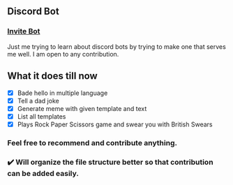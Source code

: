 ## Discord Bot
### [Invite Bot](https://discord.com/api/oauth2/authorize?client_id=781186803835207710&permissions=8&scope=bot)  
Just me trying to learn about discord bots by trying to make one that serves me well. I am open to any contribution.

## What it does till now
- [x] Bade hello in multiple language
- [x] Tell a dad joke
- [x] Generate meme with given template and text
- [x] List all templates
- [x] Plays Rock Paper Scissors game and swear you with British Swears

### Feel free to recommend and contribute anything. 
### :heavy_check_mark: Will organize the file structure better so that contribution can be added easily.
